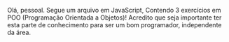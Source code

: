 Olá, pessoal. Segue um arquivo em JavaScript, Contendo 3 exercícios em POO (Programação Orientada a Objetos)!
Acredito que seja importante ter esta parte de conhecimento para ser um bom programador, independente da área.